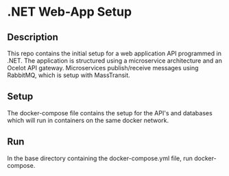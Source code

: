 # .NET Web-App Setup

## Description
This repo contains the initial setup for a web application API programmed in .NET. The application is structured using a microservice architecture and an Ocelot API gateway. Microservices publish/receive messages using RabbitMQ, which is setup with MassTransit.

## Setup
The docker-compose file contains the setup for the API's and databases which will run in containers on the same docker network.

## Run
In the base directory containing the docker-compose.yml file, run docker-compose.
